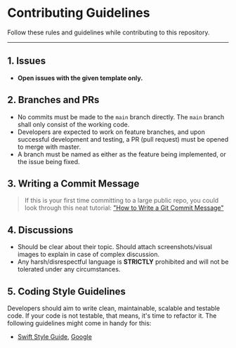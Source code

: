 # Contributing Guidelines

Follow these rules and guidelines while contributing to this repository.

---

## 1. Issues

* __Open issues with the given template only.__

## 2. Branches and PRs

* No commits must be made to the `main` branch directly. The `main` branch shall only consist of the working code.
* Developers are expected to work on feature branches, and upon successful development and testing, a PR (pull request) must be opened to merge with master.
* A branch must be named as either as the feature being implemented, or the issue being fixed. 

## 3. Writing a Commit Message

> If this is your first time committing to a large public repo, you could look through this neat tutorial: ["How to Write a Git Commit Message"](https://chris.beams.io/posts/git-commit/)

## 4. Discussions

* Should be clear about their topic. Should attach screenshots/visual images to explain in case of complex discussion.
* Any harsh/disrespectful language is __STRICTLY__ prohibited and will not be tolerated under any circumstances.

## 5. Coding Style Guidelines

Developers should aim to write clean, maintainable, scalable and testable code. If your code is not testable, that means, it's time to refactor it. The following guidelines might come in handy for this:

* [Swift Style Guide](https://github.com/github/swift-style-guide), [Google](https://google.github.io/swift/)
